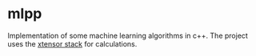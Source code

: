 # mlpp
Implementation of some machine learning algorithms in c++. The project uses the [xtensor stack](https://github.com/xtensor-stack) for calculations.